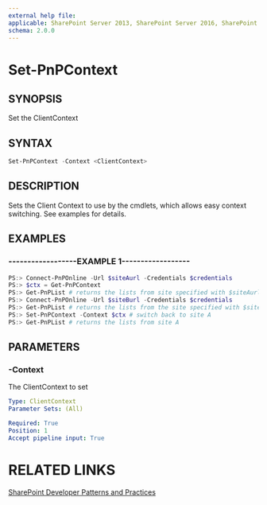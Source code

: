 ```yaml
---
external help file:
applicable: SharePoint Server 2013, SharePoint Server 2016, SharePoint Online
schema: 2.0.0
---
```

# Set-PnPContext

## SYNOPSIS
Set the ClientContext

## SYNTAX 

```powershell
Set-PnPContext -Context <ClientContext>
```

## DESCRIPTION
Sets the Client Context to use by the cmdlets, which allows easy context switching. See examples for details.

## EXAMPLES

### ------------------EXAMPLE 1------------------
```powershell
PS:> Connect-PnPOnline -Url $siteAurl -Credentials $credentials
PS:> $ctx = Get-PnPContext
PS:> Get-PnPList # returns the lists from site specified with $siteAurl
PS:> Connect-PnPOnline -Url $siteBurl -Credentials $credentials
PS:> Get-PnPList # returns the lists from the site specified with $siteBurl
PS:> Set-PnPContext -Context $ctx # switch back to site A
PS:> Get-PnPList # returns the lists from site A
```



## PARAMETERS

### -Context
The ClientContext to set

```yaml
Type: ClientContext
Parameter Sets: (All)

Required: True
Position: 1
Accept pipeline input: True
```

# RELATED LINKS

[SharePoint Developer Patterns and Practices](http://aka.ms/sppnp)